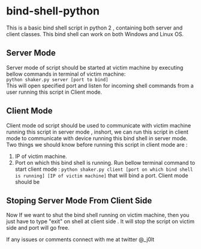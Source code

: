 # bind-shell-python
This is a basic bind shell script in python 2 , containing both server and client classes. This bind shell can work on both Windows and Linux OS.

## Server Mode

Server mode of script should be started at victim machine by executing bellow commands in terminal of victim machine:<br />
  `python shaker.py server [port to bind]` <br />
This will open specified port and listen for incoming shell commands from a user running this script in Client mode.

## Client Mode

Client mode od script should be used to communicate with victim machine running this script in server mode , inshort, we can run this script in client mode to communicate with device running this bind shell in server mode.
Two things we should know before running this script in client mode are :
1. IP of victim machine.
2. Port on which this bind shell is running.
Run bellow terminal command to start client mode :
  `python shaker.py client [port on which bind shell is running] [IP of victim machine]`
that will bind a port. Client mode should be 

## Stoping Server Mode From Client Side

Now If we want to shut the bind shell running on victim machine, then you just have to type "exit" on shell at client side . It will stop the script on victim side and port will go free.

If any issues or comments connect with me at twitter @_j0lt 
